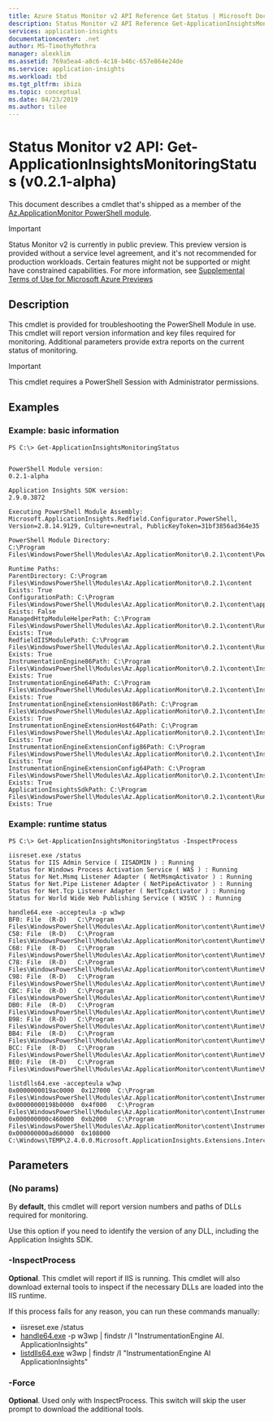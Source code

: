 ```yaml
---
title: Azure Status Monitor v2 API Reference Get Status | Microsoft Docs
description: Status Monitor v2 API Reference Get-ApplicationInsightsMonitoringStatus. Monitor website performance without redeploying the website. Works with ASP.NET web apps hosted on-premises, in VMs or on Azure.
services: application-insights
documentationcenter: .net
author: MS-TimothyMothra
manager: alexklim
ms.assetid: 769a5ea4-a8c6-4c18-b46c-657e864e24de
ms.service: application-insights
ms.workload: tbd
ms.tgt_pltfrm: ibiza
ms.topic: conceptual
ms.date: 04/23/2019
ms.author: tilee
---
```

# Status Monitor v2 API: Get-ApplicationInsightsMonitoringStatus (v0.2.1-alpha)

This document describes a cmdlet that's shipped as a member of the [Az.ApplicationMonitor PowerShell module](https://www.powershellgallery.com/packages/Az.ApplicationMonitor/).

> [!IMPORTANT]
> Status Monitor v2 is currently in public preview.
> This preview version is provided without a service level agreement, and it's not recommended for production workloads. Certain features might not be supported or might have constrained capabilities.
> For more information, see [Supplemental Terms of Use for Microsoft Azure Previews](https://azure.microsoft.com/support/legal/preview-supplemental-terms/)

## Description

This cmdlet is provided for troubleshooting the PowerShell Module in use.
This cmdlet will report version information and key files required for monitoring.
Additional parameters provide extra reports on the current status of monitoring.

> [!IMPORTANT] 
> This cmdlet requires a PowerShell Session with Administrator permissions.

## Examples


### Example: basic information
```
PS C:\> Get-ApplicationInsightsMonitoringStatus


PowerShell Module version:
0.2.1-alpha

Application Insights SDK version:
2.9.0.3872

Executing PowerShell Module Assembly:
Microsoft.ApplicationInsights.Redfield.Configurator.PowerShell, Version=2.8.14.9129, Culture=neutral, PublicKeyToken=31bf3856ad364e35

PowerShell Module Directory:
C:\Program Files\WindowsPowerShell\Modules\Az.ApplicationMonitor\0.2.1\content\PowerShell

Runtime Paths:
ParentDirectory: C:\Program Files\WindowsPowerShell\Modules\Az.ApplicationMonitor\0.2.1\content Exists: True
ConfigurationPath: C:\Program Files\WindowsPowerShell\Modules\Az.ApplicationMonitor\0.2.1\content\applicationInsights.ikey.config Exists: False
ManagedHttpModuleHelperPath: C:\Program Files\WindowsPowerShell\Modules\Az.ApplicationMonitor\0.2.1\content\Runtime\Microsoft.AppInsights.IIS.ManagedHttpModuleHelper.dll Exists: True
RedfieldIISModulePath: C:\Program Files\WindowsPowerShell\Modules\Az.ApplicationMonitor\0.2.1\content\Runtime\Microsoft.ApplicationInsights.RedfieldIISModule.dll Exists: True
InstrumentationEngine86Path: C:\Program Files\WindowsPowerShell\Modules\Az.ApplicationMonitor\0.2.1\content\Instrumentation32\MicrosoftInstrumentationEngine_x86.dll Exists: True
InstrumentationEngine64Path: C:\Program Files\WindowsPowerShell\Modules\Az.ApplicationMonitor\0.2.1\content\Instrumentation64\MicrosoftInstrumentationEngine_x64.dll Exists: True
InstrumentationEngineExtensionHost86Path: C:\Program Files\WindowsPowerShell\Modules\Az.ApplicationMonitor\0.2.1\content\Instrumentation32\Microsoft.ApplicationInsights.ExtensionsHost_x86.dll Exists: True
InstrumentationEngineExtensionHost64Path: C:\Program Files\WindowsPowerShell\Modules\Az.ApplicationMonitor\0.2.1\content\Instrumentation64\Microsoft.ApplicationInsights.ExtensionsHost_x64.dll Exists: True
InstrumentationEngineExtensionConfig86Path: C:\Program Files\WindowsPowerShell\Modules\Az.ApplicationMonitor\0.2.1\content\Instrumentation32\Microsoft.InstrumentationEngine.Extensions.config Exists: True
InstrumentationEngineExtensionConfig64Path: C:\Program Files\WindowsPowerShell\Modules\Az.ApplicationMonitor\0.2.1\content\Instrumentation64\Microsoft.InstrumentationEngine.Extensions.config Exists: True
ApplicationInsightsSdkPath: C:\Program Files\WindowsPowerShell\Modules\Az.ApplicationMonitor\0.2.1\content\Runtime\Microsoft.ApplicationInsights.dll Exists: True
```

### Example: runtime status
```
PS C:\> Get-ApplicationInsightsMonitoringStatus -InspectProcess

iisreset.exe /status
Status for IIS Admin Service ( IISADMIN ) : Running
Status for Windows Process Activation Service ( WAS ) : Running
Status for Net.Msmq Listener Adapter ( NetMsmqActivator ) : Running
Status for Net.Pipe Listener Adapter ( NetPipeActivator ) : Running
Status for Net.Tcp Listener Adapter ( NetTcpActivator ) : Running
Status for World Wide Web Publishing Service ( W3SVC ) : Running

handle64.exe -accepteula -p w3wp
BF0: File  (R-D)   C:\Program Files\WindowsPowerShell\Modules\Az.ApplicationMonitor\content\Runtime\Microsoft.AI.ServerTelemetryChannel.dll
C58: File  (R-D)   C:\Program Files\WindowsPowerShell\Modules\Az.ApplicationMonitor\content\Runtime\Microsoft.AI.AzureAppServices.dll
C68: File  (R-D)   C:\Program Files\WindowsPowerShell\Modules\Az.ApplicationMonitor\content\Runtime\Microsoft.AI.DependencyCollector.dll
C78: File  (R-D)   C:\Program Files\WindowsPowerShell\Modules\Az.ApplicationMonitor\content\Runtime\Microsoft.AI.WindowsServer.dll
C98: File  (R-D)   C:\Program Files\WindowsPowerShell\Modules\Az.ApplicationMonitor\content\Runtime\Microsoft.AI.Web.dll
CBC: File  (R-D)   C:\Program Files\WindowsPowerShell\Modules\Az.ApplicationMonitor\content\Runtime\Microsoft.AI.PerfCounterCollector.dll
DB0: File  (R-D)   C:\Program Files\WindowsPowerShell\Modules\Az.ApplicationMonitor\content\Runtime\Microsoft.AI.Agent.Intercept.dll
B98: File  (R-D)   C:\Program Files\WindowsPowerShell\Modules\Az.ApplicationMonitor\content\Runtime\Microsoft.ApplicationInsights.RedfieldIISModule.dll
BB4: File  (R-D)   C:\Program Files\WindowsPowerShell\Modules\Az.ApplicationMonitor\content\Runtime\Microsoft.ApplicationInsights.RedfieldIISModule.Contracts.dll
BCC: File  (R-D)   C:\Program Files\WindowsPowerShell\Modules\Az.ApplicationMonitor\content\Runtime\Microsoft.ApplicationInsights.Redfield.Lightup.dll
BE0: File  (R-D)   C:\Program Files\WindowsPowerShell\Modules\Az.ApplicationMonitor\content\Runtime\Microsoft.ApplicationInsights.dll

listdlls64.exe -accepteula w3wp
0x0000000019ac0000  0x127000  C:\Program Files\WindowsPowerShell\Modules\Az.ApplicationMonitor\content\Instrumentation64\MicrosoftInstrumentationEngine_x64.dll
0x00000000198b0000  0x4f000   C:\Program Files\WindowsPowerShell\Modules\Az.ApplicationMonitor\content\Instrumentation64\Microsoft.ApplicationInsights.ExtensionsHost_x64.dll
0x000000000c460000  0xb2000   C:\Program Files\WindowsPowerShell\Modules\Az.ApplicationMonitor\content\Instrumentation64\Microsoft.ApplicationInsights.Extensions.Base_x64.dll
0x000000000ad60000  0x108000  C:\Windows\TEMP\2.4.0.0.Microsoft.ApplicationInsights.Extensions.Intercept_x64.dll
```

## Parameters 

### (No params)

By **default**, this cmdlet will report version numbers and paths of DLLs required for monitoring.

Use this option if you need to identify the version of any DLL, including the Application Insights SDK.


### -InspectProcess

**Optional**. This cmdlet will report if IIS is running.
 This cmdlet will also download external tools to inspect if the necessary DLLs are loaded into the IIS runtime.


If this process fails for any reason, you can run these commands manually:
- iisreset.exe /status
- [handle64.exe](https://docs.microsoft.com/sysinternals/downloads/handle) -p w3wp | findstr /I "InstrumentationEngine AI. ApplicationInsights"
- [listdlls64.exe](https://docs.microsoft.com/sysinternals/downloads/listdlls) w3wp | findstr /I "InstrumentationEngine AI ApplicationInsights"


### -Force

**Optional**. Used only with InspectProcess. This switch will skip the user prompt to download the additional tools.


